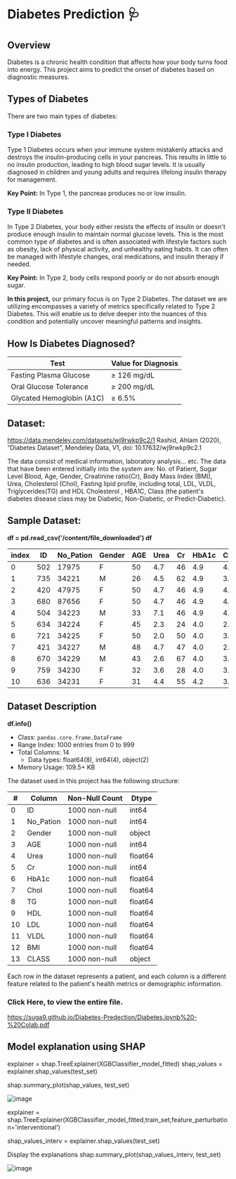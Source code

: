 # Diabetes Prediction 🩺

## Overview
Diabetes is a chronic health condition that affects how your body turns food into energy. This project aims to predict the onset of diabetes based on diagnostic measures.

## Types of Diabetes
There are two main types of diabetes:

### Type I Diabetes
Type 1 Diabetes occurs when your immune system mistakenly attacks and destroys the insulin-producing cells in your pancreas. This results in little to no insulin production, leading to high blood sugar levels. It is usually diagnosed in children and young adults and requires lifelong insulin therapy for management.

**Key Point:** In Type 1, the pancreas produces no or low insulin.

### Type II Diabetes
In Type 2 Diabetes, your body either resists the effects of insulin or doesn't produce enough insulin to maintain normal glucose levels. This is the most common type of diabetes and is often associated with lifestyle factors such as obesity, lack of physical activity, and unhealthy eating habits. It can often be managed with lifestyle changes, oral medications, and insulin therapy if needed.

**Key Point:** In Type 2, body cells respond poorly or do not absorb enough sugar.

**In this project,** 
our primary focus is on Type 2 Diabetes. The dataset we are utilizing encompasses a variety of metrics specifically related to Type 2 Diabetes. This will enable us to delve deeper into the nuances of this condition and potentially uncover meaningful patterns and insights.


## How Is Diabetes Diagnosed?

| Test | Value for Diagnosis |
| --- | --- |
| Fasting Plasma Glucose | ≥ 126 mg/dL |
| Oral Glucose Tolerance | ≥ 200 mg/dL |
| Glycated Hemoglobin (A1C) | ≥ 6.5% |

## Dataset:
https://data.mendeley.com/datasets/wj9rwkp9c2/1 Rashid, Ahlam (2020), “Diabetes Dataset”, Mendeley Data, V1, doi: 10.17632/wj9rwkp9c2.1

The data consist of medical information, laboratory analysis… etc. The data that have been entered initially into the system are: No. of Patient, Sugar Level
Blood, Age, Gender, Creatinine ratio(Cr), Body Mass Index (BMI), Urea, Cholesterol (Chol), Fasting lipid profile, including total, LDL, VLDL, Triglycerides(TG) and 
HDL Cholesterol , HBA1C, Class (the patient's diabetes disease class may be Diabetic, Non-Diabetic, or Predict-Diabetic).

## Sample Dataset:

**df = pd.read_csv('/content/file_downloaded')
df**

|index|ID|No\_Pation|Gender|AGE|Urea|Cr|HbA1c|Chol|TG|HDL|LDL|VLDL|BMI|CLASS|
|---|---|---|---|---|---|---|---|---|---|---|---|---|---|---|
|0|502|17975|F|50|4\.7|46|4\.9|4\.2|0\.9|2\.4|1\.4|0\.5|24\.0|N|
|1|735|34221|M|26|4\.5|62|4\.9|3\.7|1\.4|1\.1|2\.1|0\.6|23\.0|N|
|2|420|47975|F|50|4\.7|46|4\.9|4\.2|0\.9|2\.4|1\.4|0\.5|24\.0|N|
|3|680|87656|F|50|4\.7|46|4\.9|4\.2|0\.9|2\.4|1\.4|0\.5|24\.0|N|
|4|504|34223|M|33|7\.1|46|4\.9|4\.9|1\.0|0\.8|2\.0|0\.4|21\.0|N|
|5|634|34224|F|45|2\.3|24|4\.0|2\.9|1\.0|1\.0|1\.5|0\.4|21\.0|N|
|6|721|34225|F|50|2\.0|50|4\.0|3\.6|1\.3|0\.9|2\.1|0\.6|24\.0|N|
|7|421|34227|M|48|4\.7|47|4\.0|2\.9|0\.8|0\.9|1\.6|0\.4|24\.0|N|
|8|670|34229|M|43|2\.6|67|4\.0|3\.8|0\.9|2\.4|3\.7|1\.0|21\.0|N|
|9|759|34230|F|32|3\.6|28|4\.0|3\.8|2\.0|2\.4|3\.8|1\.0|24\.0|N|
|10|636|34231|F|31|4\.4|55|4\.2|3\.6|0\.7|1\.7|1\.6|0\.3|23\.0|N|

## Dataset Description

**df.info()**

- Class: `pandas.core.frame.DataFrame`
- Range Index: 1000 entries from 0 to 999
- Total Columns: 14
    - Data types: float64(8), int64(4), object(2)
- Memory Usage: 109.5+ KB
  

The dataset used in this project has the following structure:

| # | Column | Non-Null Count | Dtype |
| --- | --- | --- | --- |
| 0 | ID | 1000 non-null | int64 |
| 1 | No_Pation | 1000 non-null | int64 |
| 2 | Gender | 1000 non-null | object |
| 3 | AGE | 1000 non-null | int64 |
| 4 | Urea | 1000 non-null | float64 |
| 5 | Cr | 1000 non-null | int64 |
| 6 | HbA1c | 1000 non-null | float64 |
| 7 | Chol | 1000 non-null | float64 |
| 8 | TG | 1000 non-null | float64 |
| 9 | HDL | 1000 non-null | float64 |
| 10 | LDL | 1000 non-null | float64 |
| 11 | VLDL | 1000 non-null | float64 |
| 12 | BMI | 1000 non-null | float64 |
| 13 | CLASS | 1000 non-null | object |

Each row in the dataset represents a patient, and each column is a different feature related to the patient's health metrics or demographic information.

### Click Here, to view the entire file.

https://suga9.github.io/Diabetes-Predection/Diabetes.ipynb%20-%20Colab.pdf 


## Model explanation using SHAP
explainer = shap.TreeExplainer(XGBClassifier_model_fitted)
shap_values = explainer.shap_values(test_set)

shap.summary_plot(shap_values, test_set)

 ![image](https://github.com/suga9/Diabetes-Predection/assets/72648506/d0734abd-a128-4cd6-ad44-61733ca1371c)


explainer = shap.TreeExplainer(XGBClassifier_model_fitted,train_set,feature_perturbation='interventional')

shap_values_interv = explainer.shap_values(test_set)

Display the explanations
shap.summary_plot(shap_values_interv, test_set)

![image](https://github.com/suga9/Diabetes-Predection/assets/72648506/28d09d27-7c62-4de7-b742-36f53ec40909)

 



